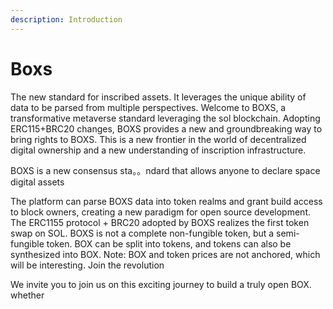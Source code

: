 ```yaml
---
description: Introduction
---
```


# Boxs

The new standard for inscribed assets. It leverages the unique ability of data to be parsed from multiple perspectives. Welcome to BOXS, a transformative metaverse standard leveraging the sol blockchain. Adopting ERC115+BRC20 changes, BOXS provides a new and groundbreaking way to bring rights to BOXS. This is a new frontier in the world of decentralized digital ownership and a new understanding of inscription infrastructure.

BOXS is a new consensus sta。。ndard that allows anyone to declare space digital assets

The platform can parse BOXS data into token realms and grant build access to block owners, creating a new paradigm for open source development. The ERC1155 protocol + BRC20 adopted by BOXS realizes the first token swap on SOL. BOXS is not a complete non-fungible token, but a semi-fungible token. BOX can be split into tokens, and tokens can also be synthesized into BOX. Note: BOX and token prices are not anchored, which will be interesting. Join the revolution

We invite you to join us on this exciting journey to build a truly open BOX. whether

